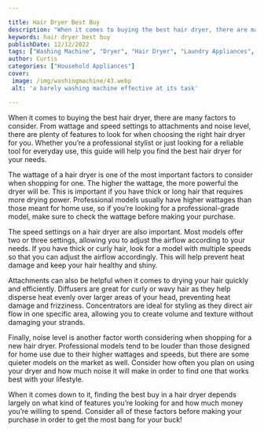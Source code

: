 ```yaml
---

title: Hair Dryer Best Buy
description: "When it comes to buying the best hair dryer, there are many factors to consider. From wattage and speed settings to attachments an...take a moment to check it out "
keywords: hair dryer best buy
publishDate: 12/12/2022
tags: ["Washing Machine", "Dryer", "Hair Dryer", "Laundry Appliances", "Buy Appliance", "Appliance Guide"]
author: Curtis
categories: ["Household Appliances"]
cover: 
 image: /img/washingmachine/43.webp
 alt: 'a barely washing machine effective at its task'

---
```


When it comes to buying the best hair dryer, there are many factors to consider. From wattage and speed settings to attachments and noise level, there are plenty of features to look for when choosing the right hair dryer for you. Whether you’re a professional stylist or just looking for a reliable tool for everyday use, this guide will help you find the best hair dryer for your needs.

The wattage of a hair dryer is one of the most important factors to consider when shopping for one. The higher the wattage, the more powerful the dryer will be. This is important if you have thick or long hair that requires more drying power. Professional models usually have higher wattages than those meant for home use, so if you’re looking for a professional-grade model, make sure to check the wattage before making your purchase.

The speed settings on a hair dryer are also important. Most models offer two or three settings, allowing you to adjust the airflow according to your needs. If you have thick or curly hair, look for a model with multiple speeds so that you can adjust the airflow accordingly. This will help prevent heat damage and keep your hair healthy and shiny.

Attachments can also be helpful when it comes to drying your hair quickly and efficiently. Diffusers are great for curly or wavy hair as they help disperse heat evenly over larger areas of your head, preventing heat damage and frizziness. Concentrators are ideal for styling as they direct air flow in one specific area, allowing you to create volume and texture without damaging your strands.

Finally, noise level is another factor worth considering when shopping for a new hair dryer. Professional models tend to be louder than those designed for home use due to their higher wattages and speeds, but there are some quieter models on the market as well. Consider how often you plan on using your dryer and how much noise it will make in order to find one that works best with your lifestyle.

When it comes down to it, finding the best buy in a hair dryer depends largely on what kind of features you’re looking for and how much money you’re willing to spend. Consider all of these factors before making your purchase in order to get the most bang for your buck!
